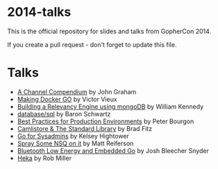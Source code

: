 2014-talks
==========

This is the official repository for slides and talks from GopherCon 2014.

If you create a pull request - don't forget to update this file.


Talks
=====

* [A Channel Compendium](https://cdn.rawgit.com/gophercon/2014-talks/master/John_Graham-Cumming_A_Channel_Compendium.pdf)
  by John Graham
* [Making Docker GO](https://cdn.rawgit.com/gophercon/2014-talks/master/Making_Docker_GO_victor_vieux_gophercon2014.pdf)
  by Victor Vieux
* [Building a Relevancy Engine using mongoDB](https://cdn.rawgit.com/gophercon/2014-talks/master/William_Kennedy-Building-Relevancy-Engine-MongoDB-Go.pdf)
  by William Kennedy
* [database/sql](https://cdn.rawgit.com/gophercon/2014-talks/master/baron-schwartz/database-sql.pdf)
  by Baron Schwartz
* [Best Practices for Production Environments](https://cdn.rawgit.com/gophercon/2014-talks/master/best-practices-for-production-environments.pdf)
  by Peter Bourgon
* [Camlistore & The Standard Library](http://talks.godoc.org/github.com/gophercon/2014-talks/bradfitz/2014-04-Gophercon.slide)
  by Brad Fitz
* [Go for Sysadmins](http://talks.godoc.org/github.com/gophercon/2014-talks/kelseyhightower/go_for_sysadmins.slide)
  by Kelsey Hightower
* [Spray Some NSQ on it](https://cdn.rawgit.com/gophercon/2014-talks/master/matt_reiferson-spray_some_nsq_on_it-2014-04-24.pdf)
  by Matt Reiferson
* [Bluetooth Low Energy and Embedded Go](http://talks.godoc.org/github.com/gophercon/2014-talks/offbymany/ble_embedded.slide)
  by Josh Bleecher Snyder
* [Heka](https://cdn.rawgit.com/gophercon/2014-talks/master/rob_miller_heka/index.html)
  by Rob Miller
